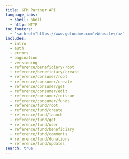 ```yaml
---
title: GFM Partner API
language_tabs:
  - shell: Shell
  - http: HTTP
toc_footers:
  - '<a href="https://www.gofundme.com">Website</a>'
includes: 
  - intro
  - auth
  - errors
  - pagination
  - versioning
  - reference/beneficiary/root
  - reference/beneficiary/create
  - reference/consumer/root
  - reference/consumer/create
  - reference/consumer/get
  - reference/consumer/edit
  - reference/consumer/reissue
  - reference/consumer/funds
  - reference/fund/root
  - reference/fund/create
  - reference/fund/launch
  - reference/fund/get
  - reference/fund/user
  - reference/fund/beneficiary
  - reference/fund/comments
  - reference/fund/donations
  - reference/fund/updates
search: true
---
```

